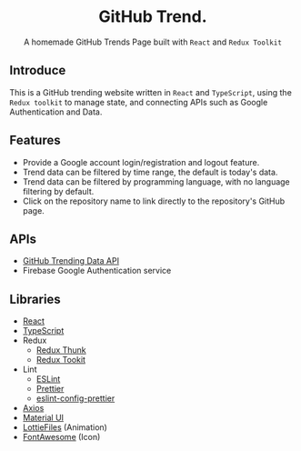 <h1 align="center"> GitHub Trend.</h1>
  <p align="center">A homemade GitHub Trends Page built with <code>React</code> and <code>Redux Toolkit</code></p>

<h2>Introduce</h2>
  <p>This is a GitHub trending website written in <code>React</code> and <code>TypeScript</code>, using the <code>Redux toolkit</code> to manage state, and connecting APIs such as Google Authentication and Data.</p>

<h2>Features</h2>
  <ul>
    <li>Provide a Google account login/registration and logout feature.</li>
    <li>Trend data can be filtered by time range, the default is today's data.</li>
    <li>Trend data can be filtered by programming language, with no language filtering by default.</li>
    <li>Click on the repository name to link directly to the repository's GitHub page.</li>
  </ul>


<h2>APIs</h2>
 <ul>
   <li>
    <a href="https://github.com/yaoandy107/github-trending-api">GitHub Trending Data API</a> 
   </li>
   <li>
    Firebase Google Authentication service
   </li>
  </ul>

<h2>Libraries</h2>

- [React](https://github.com/facebook/create-react-app)
- [TypeScript](https://github.com/microsoft/TypeScript)
- Redux
  - [Redux Thunk](https://github.com/reduxjs/redux-toolkit)
  - [Redux Tookit](https://github.com/reduxjs/redux-thunk)
- Lint
  - [ESLint](https://github.com/eslint/eslint)
  - [Prettier](https://github.com/prettier/prettier)
  - [eslint-config-prettier](https://github.com/prettier/eslint-config-prettier)
- [Axios](https://github.com/axios/axios) 
- [Material UI](https://github.com/mui/material-ui)
- [LottieFiles](https://github.com/LottieFiles/lottie-player) (Animation)
- [FontAwesome](https://github.com/FortAwesome/Font-Awesome) (Icon)

